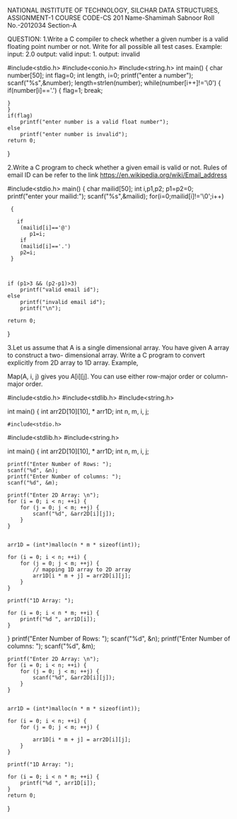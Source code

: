 NATIONAL INSTITUTE OF TECHNOLOGY, SILCHAR
DATA STRUCTURES,
ASSIGNMENT-1
COURSE CODE-CS 201
Name-Shamimah Sabnoor
Roll No.-2012034
Section-A

QUESTION:
1.Write a C compiler to check whether a given number is a valid floating point number or not. Write
for all possible all test cases. Example:
input: 2.0
output: valid
input: 1.
output: invalid

#include<stdio.h>
#include<conio.h>
#include<string.h>
int main()
{
    char number[50];
    int flag=0;
    int length, i=0;
    printf("enter a number");
    scanf("%s",&number);
    length=strlen(number);
    while(number[i++]!='\0')
    {
        if(number[i]=='.')
        {
            flag=1;
            break;

    }
    }
    if(flag)
        printf("enter number is a valid float number");
    else
        printf("enter number is invalid");
    return 0;
}


2.Write a C program to check whether a given email is valid or not. Rules of email ID can be refer to
the link https://en.wikipedia.org/wiki/Email_address

#include<stdio.h>
main()
{
    char mailid[50];
    int i,p1,p2;
    p1=p2=0;
    printf("enter your mailid:");
    scanf("%s",&mailid);
    for(i=0;mailid[i]!='\0';i++)

     {

       if
        (mailid[i]=='@')
           p1=i;
        if
        (mailid[i]=='.')
        p2=i;
     }



    if (p1>3 && (p2-p1)>3)
        printf("valid email id");
    else
        printf("invalid email id");
        printf("\n");

    return 0;
}


3.Let us assume that A is a single dimensional array. You have given A array to construct a two-
dimensional array. Write a C program to convert explicitly from 2D array to 1D array. Example,

Map(A, i, j) gives you A[i][j]. You can use either row-major order or column-major order.

#include<stdio.h>
#include<stdlib.h>
#include<string.h>

int main()
{
	int arr2D[10][10], * arr1D;
	int n, m, i, j;

	#include<stdio.h>
#include<stdlib.h>
#include<string.h>

int main()
{
	int arr2D[10][10], * arr1D;
	int n, m, i, j;


	printf("Enter Number of Rows: ");
	scanf("%d", &n);
	printf("Enter Number of columns: ");
	scanf("%d", &m);

	printf("Enter 2D Array: \n");
	for (i = 0; i < n; ++i) {
		for (j = 0; j < m; ++j) {
			scanf("%d", &arr2D[i][j]);
		}
	}


	arr1D = (int*)malloc(n * m * sizeof(int));

	for (i = 0; i < n; ++i) {
		for (j = 0; j < m; ++j) {
			// mapping 1D array to 2D array
			arr1D[i * m + j] = arr2D[i][j];
		}
	}

	printf("1D Array: ");

	for (i = 0; i < n * m; ++i) {
		printf("%d ", arr1D[i]);
	}

}
	printf("Enter Number of Rows: ");
	scanf("%d", &n);
	printf("Enter Number of columns: ");
	scanf("%d", &m);

	printf("Enter 2D Array: \n");
	for (i = 0; i < n; ++i) {
		for (j = 0; j < m; ++j) {
			scanf("%d", &arr2D[i][j]);
		}
	}


	arr1D = (int*)malloc(n * m * sizeof(int));

	for (i = 0; i < n; ++i) {
		for (j = 0; j < m; ++j) {

			arr1D[i * m + j] = arr2D[i][j];
		}
	}

	printf("1D Array: ");

	for (i = 0; i < n * m; ++i) {
		printf("%d ", arr1D[i]);
	}
	return 0;
}
